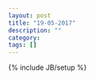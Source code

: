 ```yaml
---
layout: post
title: "19-05-2017"
description: ""
category: 
tags: []
---
```


{% include JB/setup %}


